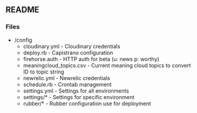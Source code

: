 ## README

### Files

- /config
    - cloudinary.yml - Cloudinary credentials
    - deploy.rb - Capistrano configuration
    - firehorse.auth - HTTP auth for beta (u: news p: worthy)
    - meaningcloud_topics.csv - Current meaning cloud topics to convert ID to topic string
    - newrelic.yml - Newrelic credentials
    - schedule.rb - Crontab management
    - settings.yml - Settings for all environments
    - settings/* - Settings for specific environment
    - rubber/* - Rubber configuration use for deployment
